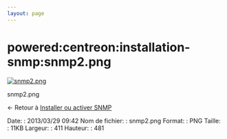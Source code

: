 ```yaml
---
layout: page
---
```


powered:centreon:installation-snmp:snmp2.png
============================================

[![snmp2.png](../../..//assets/media/powered/centreon/installation-snmp/snmp2.png@cache=&w=411&h=481 "snmp2.png")](../../..//assets/media/powered/centreon/installation-snmp/snmp2.png@cache= "Afficher le fichier original")

snmp2.png

← Retour à [Installer ou activer
SNMP](../../../../supervision/snmp-install.html "supervision:snmp-install")

Date:
:   2013/03/29 09:42
Nom de fichier:
:   snmp2.png
Format:
:   PNG
Taille:
:   11KB
Largeur:
:   411
Hauteur:
:   481

